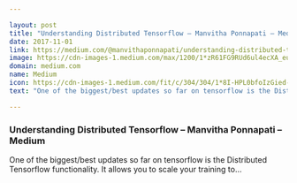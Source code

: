 ```yaml
---

layout: post
title: "Understanding Distributed Tensorflow – Manvitha Ponnapati – Medium"
date: 2017-11-01
link: https://medium.com/@manvithaponnapati/understanding-distributed-tensorflow-2cdbd9881d9b?source=rss------machine_learning-5
image: https://cdn-images-1.medium.com/max/1200/1*zR61FG9RUd6ul4ecXA_euQ.jpeg
domain: medium.com
name: Medium
icon: https://cdn-images-1.medium.com/fit/c/304/304/1*8I-HPL0bfoIzGied-dzOvA.png
text: "One of the biggest/best updates so far on tensorflow is the Distributed Tensorflow functionality. It allows you to scale your training to…"

---
```


### Understanding Distributed Tensorflow – Manvitha Ponnapati – Medium

One of the biggest/best updates so far on tensorflow is the Distributed Tensorflow functionality. It allows you to scale your training to…